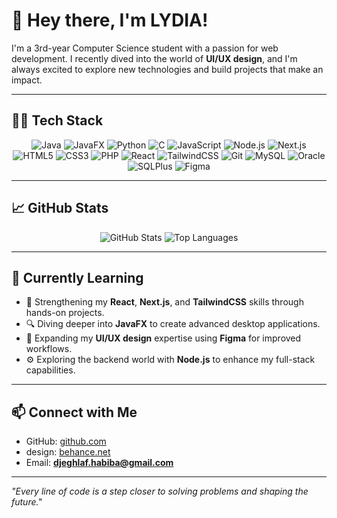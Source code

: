 # 👋 Hey there, I'm LYDIA!  

I'm a 3rd-year Computer Science student with a passion for web development. I recently dived into the world of **UI/UX design**, and I'm always excited to explore new technologies and build projects that make an impact.  

---

## 👩‍💻 Tech Stack  

<p align="center">
  <img src="https://img.shields.io/badge/Java-ED8B00?style=for-the-badge&logo=java&logoColor=white" alt="Java" />
  <img src="https://img.shields.io/badge/JavaFX-5382a1?style=for-the-badge&logo=java&logoColor=white" alt="JavaFX" />
  <img src="https://img.shields.io/badge/Python-3776AB?style=for-the-badge&logo=python&logoColor=white" alt="Python" />
  <img src="https://img.shields.io/badge/C-A8B400?style=for-the-badge&logo=c&logoColor=white" alt="C" />
  <img src="https://img.shields.io/badge/JavaScript-F7DF1E?style=for-the-badge&logo=javascript&logoColor=black" alt="JavaScript" />
  <img src="https://img.shields.io/badge/Node.js-339933?style=for-the-badge&logo=node.js&logoColor=white" alt="Node.js" />
  <img src="https://img.shields.io/badge/Next.js-000000?style=for-the-badge&logo=next.js&logoColor=white" alt="Next.js" />
  <img src="https://img.shields.io/badge/HTML5-E34F26?style=for-the-badge&logo=html5&logoColor=white" alt="HTML5" />
  <img src="https://img.shields.io/badge/CSS3-1572B6?style=for-the-badge&logo=css3&logoColor=white" alt="CSS3" />
  <img src="https://img.shields.io/badge/PHP-777BB4?style=for-the-badge&logo=php&logoColor=white" alt="PHP" />
  <img src="https://img.shields.io/badge/React-61DAFB?style=for-the-badge&logo=react&logoColor=black" alt="React" />
  <img src="https://img.shields.io/badge/TailwindCSS-38B2AC?style=for-the-badge&logo=tailwind-css&logoColor=white" alt="TailwindCSS" />
  <img src="https://img.shields.io/badge/Git-F05032?style=for-the-badge&logo=git&logoColor=white" alt="Git" />
  <img src="https://img.shields.io/badge/MySQL-4479A1?style=for-the-badge&logo=mysql&logoColor=white" alt="MySQL" />
  <img src="https://img.shields.io/badge/Oracle-F80000?style=for-the-badge&logo=oracle&logoColor=white" alt="Oracle" />
  <img src="https://img.shields.io/badge/SQLPlus-003B57?style=for-the-badge&logo=sqlite&logoColor=white" alt="SQLPlus" />
  <img src="https://img.shields.io/badge/Figma-F24E1E?style=for-the-badge&logo=figma&logoColor=white" alt="Figma" />
</p>

---

## 📈 GitHub Stats  

<p align="center">
  <img src="https://github-readme-stats.vercel.app/api?username=djeghlaflydia&show_icons=true&theme=radical&count_private=true&hide_border=true" alt="GitHub Stats" />
  <img src="https://github-readme-stats.vercel.app/api/top-langs/?username=djeghlaflydia&layout=compact&theme=radical&hide_border=true" alt="Top Languages" />
</p>

---

## 🌱 Currently Learning  

- 📱 Strengthening my **React**, **Next.js**, and **TailwindCSS** skills through hands-on projects.  
- 🔍 Diving deeper into **JavaFX** to create advanced desktop applications.  
- 🎨 Expanding my **UI/UX design** expertise using **Figma** for improved workflows.  
- ⚙️ Exploring the backend world with **Node.js** to enhance my full-stack capabilities.  

---

## 📫 Connect with Me  

- GitHub: [github.com](https://github.com/djeghlaflydia)
- design: [behance.net](https://www.behance.net/lydia_djeghlaf)
- Email: **djeghlaf.habiba@gmail.com**  

---

_"Every line of code is a step closer to solving problems and shaping the future."_

